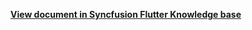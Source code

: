 **[View document in Syncfusion Flutter Knowledge base](https://www.syncfusion.com/kb/12210/how-to-customize-the-month-cell-based-on-the-appointment-using-builder-in-the-flutter)**
